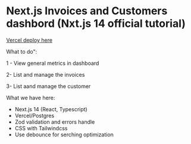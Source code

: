 <h1>Next.js Invoices and Customers dashbord (Nxt.js 14 official tutorial)</h1>

<a href="https://invoices-dashboard-liart.vercel.app" target="_blank">Vercel deploy here</a>

What to do":

1 - View general metrics in dashboard

2- List and manage the invoices

3- List aand manage the customer


What we have here:

<ul>
<li>Next.js 14 (React, Typescript)</li>
<li>Vercel/Postgres</li>
<li>Zod validation and errors handle</li>
<li>CSS with Tailwindcss</li>
<li>Use debounce for serching optimization</li>
</ul>

